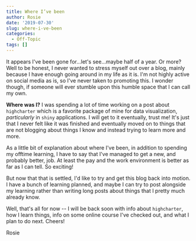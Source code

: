 ```yaml
---
title: Where I’ve been
author: Rosie
date: '2019-07-30'
slug: where-i-ve-been
categories:
  - Off-Topic
tags: []
---
```


It appears I've been gone for...let's see...maybe half of a year. Or more? Well to be honest, I never wanted to stress myself out over a blog, mainly because I have enough going around in my life as it is. I'm not highly active on social media as is, so I've never taken to promoting this. I wonder though, if someone will ever stumble upon this humble space that I can call my own.

__Where was I?__ I was spending a lot of time working on a post about `highcharter` which is a favorite package of mine for data visualization, _particularly_ in `shiny` applications. I will get to it eventually, trust me! It's just that I never felt like it was finished and eventually moved on to things that are not blogging about things I know and instead trying to learn more and more. 

As a little bit of explanation about where I've been, in addition to spending my offtime learning, I have to say that I've managed to get a new, and probably better, job. At least the pay and the work environment is better as far as I can tell. So exciting!

But now that that is settled, I'd like to try and get this blog back into motion. I have a bunch of learning planned, and maybe I can try to post alongside my learning rather than writing long posts about things that I pretty much already know.

Well, that's all for now -- I will be back soon with info about `highcharter`, how I learn things, info on some online course I've checked out, and what I plan to do next. Cheers!


Rosie
